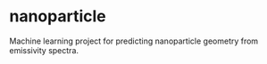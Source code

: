 # nanoparticle
Machine learning project for predicting nanoparticle geometry from emissivity spectra.
